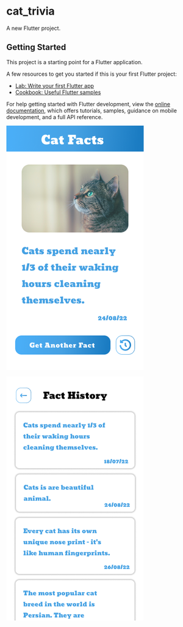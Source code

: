 # cat_trivia

A new Flutter project.

## Getting Started

This project is a starting point for a Flutter application.

A few resources to get you started if this is your first Flutter project:

- [Lab: Write your first Flutter app](https://docs.flutter.dev/get-started/codelab)
- [Cookbook: Useful Flutter samples](https://docs.flutter.dev/cookbook)

For help getting started with Flutter development, view the
[online documentation](https://docs.flutter.dev/), which offers tutorials,
samples, guidance on mobile development, and a full API reference.

![MainScreen](https://github.com/koperdasV/Cat-Trivia/blob/main/Main%20Screen.png)

![HistoryScreen](https://github.com/koperdasV/Cat-Trivia/blob/main/Fact%20History%20Screen.png)
